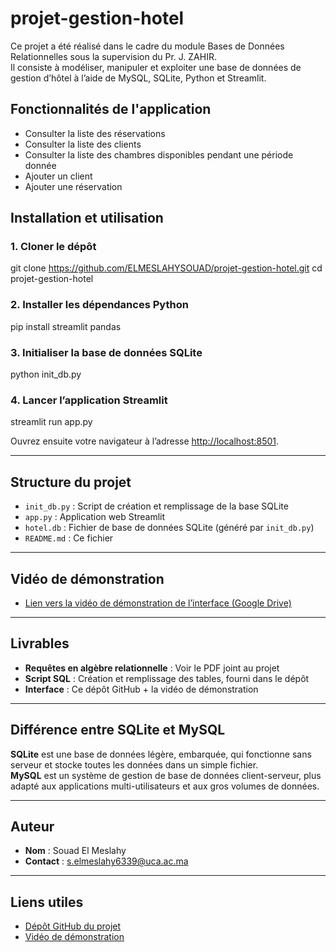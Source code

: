 # projet-gestion-hotel
Ce projet a été réalisé dans le cadre du module Bases de Données Relationnelles sous la supervision du Pr. J. ZAHIR.  
Il consiste à modéliser, manipuler et exploiter une base de données de gestion d’hôtel à l’aide de MySQL, SQLite, Python et Streamlit.

## Fonctionnalités de l'application

- Consulter la liste des réservations
- Consulter la liste des clients
- Consulter la liste des chambres disponibles pendant une période donnée
- Ajouter un client
- Ajouter une réservation
 ## Installation et utilisation

### 1. Cloner le dépôt
git clone https://github.com/ELMESLAHYSOUAD/projet-gestion-hotel.git
cd projet-gestion-hotel

### 2. Installer les dépendances Python
pip install streamlit pandas

### 3. Initialiser la base de données SQLite
python init_db.py

### 4. Lancer l’application Streamlit
streamlit run app.py

Ouvrez ensuite votre navigateur à l’adresse [http://localhost:8501](http://localhost:8501).

---

## Structure du projet

- `init_db.py` : Script de création et remplissage de la base SQLite
- `app.py` : Application web Streamlit
- `hotel.db` : Fichier de base de données SQLite (généré par `init_db.py`)
- `README.md` : Ce fichier

---

## Vidéo de démonstration

- [Lien vers la vidéo de démonstration de l’interface (Google Drive)](https://drive.google.com/file/d/1I8xCU5Z5LKDn3Tb2hnr-tQ4UWPy5mbBW/view?usp=sharing)

---

## Livrables

- **Requêtes en algèbre relationnelle** : Voir le PDF joint au projet
- **Script SQL** : Création et remplissage des tables, fourni dans le dépôt
- **Interface** : Ce dépôt GitHub + la vidéo de démonstration

---

## Différence entre SQLite et MySQL

**SQLite** est une base de données légère, embarquée, qui fonctionne sans serveur et stocke toutes les données dans un simple fichier.  
**MySQL** est un système de gestion de base de données client-serveur, plus adapté aux applications multi-utilisateurs et aux gros volumes de données.

---

## Auteur

- **Nom** : Souad El Meslahy
- **Contact** : s.elmeslahy6339@uca.ac.ma

---

## Liens utiles

- [Dépôt GitHub du projet](https://github.com/ELMESLAHYSOUAD/projet-gestion-hotel)
- [Vidéo de démonstration](https://drive.google.com/file/d/1I8xCU5Z5LKDn3Tb2hnr-tQ4UWPy5mbBW/view?usp=sharing)





 

